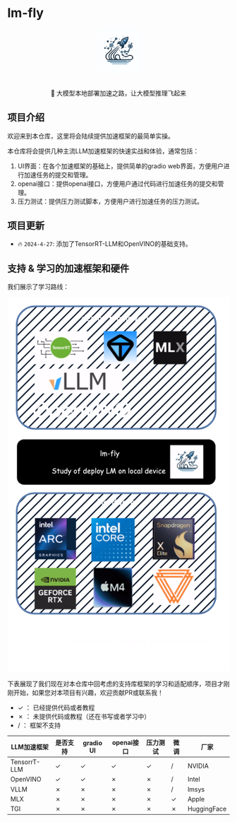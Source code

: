 # lm-fly


<div align="center">
<img src=assets/im-fly.jpg width="20%"/>
</div>
<br>
<p align="center">
    👋 大模型本地部署加速之路，让大模型推理飞起来</a>
</p>

## 项目介绍

欢迎来到本仓库，这里将会陆续提供加速框架的最简单实操。

本仓库将会提供几种主流LLM加速框架的快速实战和体验，通常包括：

1. UI界面：在各个加速框架的基础上，提供简单的gradio web界面，方便用户进行加速任务的提交和管理。
2. openai接口：提供openai接口，方便用户通过代码进行加速任务的提交和管理。
3. 压力测试：提供压力测试脚本，方便用户进行加速任务的压力测试。


## 项目更新

- 🔥 ```2024-4-27```: 添加了TensorRT-LLM和OpenVINO的基础支持。

## 支持 & 学习的加速框架和硬件
我们展示了学习路线：

![展示](assets/outline.png)

下表展现了我们现在对本仓库中回考虑的支持库框架的学习和适配顺序，项目才刚刚开始，如果您对本项目有兴趣，欢迎贡献PR或联系我！

+ ✓ ： 已经提供代码或者教程
+ ✗ ： 未提供代码或教程（还在书写或者学习中）
+ / ： 框架不支持

| LLM加速框架      | 是否支持 | gradio UI | openai接口 | 压力测试 | 微调 | 厂家          |
|--------------|------|-----------|----------|------|----|-------------|
| TensorrT-LLM | ✓    | ✓         | ✓        | ✓    | /  | NVIDIA      |
| OpenVINO     | ✓    | ✓         | ✗        | ✗    | /  | Intel       |
| VLLM         | ✗    | ✗         | ✗        | ✗    | /  | lmsys       |
| MLX          | ✗    | ✗         | ✗        | ✗    | ✓  | Apple       |
| TGI          | ✗    | ✗         | ✗        | ✗    | ✗  | HuggingFace |

